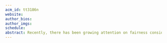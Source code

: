 ```yaml
---
acm_id: tt3186n
website:
author_bios:
author_imgs:
schedule:
abstract: Recently, there has been growing attention on fairness considerations in machine learning. As one of the most pervasive applications of machine learning, recommender systems are gaining increasing and critical impacts on human and society since a growing number of users use them for information seeking and decision making. Therefore, it is crucial to address the potential unfairness problems in recommendation, which may hurt users' or providers' satisfaction in recommender systems as well as the interests of the platforms. The tutorial focuses on the foundations and algorithms for fairness in recommendation. It also presents a brief introduction about fairness in basic machine learning tasks such as classification and ranking.  The tutorial will introduce the taxonomies of current fairness definitions and evaluation metrics for fairness concerns. We will introduce previous works about fairness in recommendation and also put forward future fairness research directions. The tutorial aims at introducing and communicating fairness in recommendation methods to the community, as well as gathering researchers and practitioners interested in this research direction for discussions, idea communications, and research promotions.
---
```


